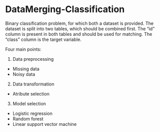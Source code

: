 # DataMerging-Classification
Binary classification problem, for which both a dataset is provided. The dataset is split into two tables, which should be combined first. 
The “id” column is present in both tables and should be used for matching. The “class” column is the target variable.

Four main points:
1. Data preprocessing
  - Missing data
  - Noisy data
2. Data transformation
  - Atribute selection
3. Model selection
  - Logistic regression
  - Random forest
  - Linear support vector machine

